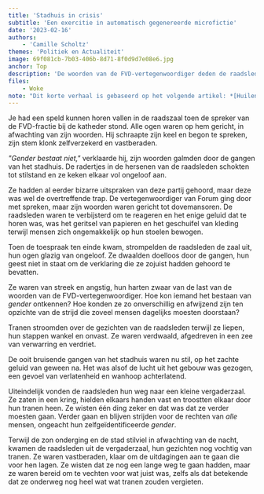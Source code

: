 ```yaml
---
title: 'Stadhuis in crisis'
subtitle: 'Een exercitie in automatisch gegenereerde microfictie'
date: '2023-02-16'
authors:
    - 'Camille Scholtz'
themes: 'Politiek en Actualiteit'
image: 69f081cb-7b03-406b-8d71-8f0d9d7e08e6.jpg
anchor: Top
description: 'De woorden van de FVD-vertegenwoordiger deden de raadsleden versteld staan. Lees hoe ze zich verloren en verward voelden, maar vastberaden bleven om te strijden voor genderrechten.'
files:
    - Woke
note: "Dit korte verhaal is gebaseerd op het volgende artikel: *[Huilende Arnhemse raadsleden verlaten zaal tijdens genderbetoog FvD'er](https://www.rtlnieuws.nl/nieuws/nederland/artikel/5366176/gender-lhbtiq-geslacht-forum-democratie-d66-groenlinks-partij)*."
---
```


Je had een speld kunnen horen vallen in de raadszaal toen de spreker van de FVD-fractie bij de katheder stond. Alle ogen waren op hem gericht, in afwachting van zijn woorden. Hij schraapte zijn keel en begon te spreken, zijn stem klonk zelfverzekerd en vastberaden.

*"Gender bestaat niet,"* verklaarde hij, zijn woorden galmden door de gangen van het stadhuis. De radertjes in de hersenen van de raadsleden schokten tot stilstand en ze keken elkaar vol ongeloof aan.

Ze hadden al eerder bizarre uitspraken van deze partij gehoord, maar deze was wel de overtreffende trap. De vertegenwoordiger van Forum ging door met spreken, maar zijn woorden waren gericht tot dovemansoren. De raadsleden waren te verbijsterd om te reageren en het enige geluid dat te horen was, was het geritsel van papieren en het geschuifel van kleding terwijl mensen zich ongemakkelijk op hun stoelen bewogen.

Toen de toespraak ten einde kwam, strompelden de raadsleden de zaal uit, hun ogen glazig van ongeloof. Ze dwaalden doelloos door de gangen, hun geest niet in staat om de verklaring die ze zojuist hadden gehoord te bevatten.

Ze waren van streek en angstig, hun harten zwaar van de last van de woorden van de FVD-vertegenwoordiger. Hoe kon iemand het bestaan van *gender* ontkennen? Hoe konden ze zo onverschillig en afwijzend zijn ten opzichte van de strijd die zoveel mensen dagelijks moesten doorstaan?

Tranen stroomden over de gezichten van de raadsleden terwijl ze liepen, hun stappen wankel en onvast. Ze waren verdwaald, afgedreven in een zee van verwarring en verdriet.

De ooit bruisende gangen van het stadhuis waren nu stil, op het zachte geluid van geween na. Het was alsof de lucht uit het gebouw was gezogen, een gevoel van verlatenheid en wanhoop achterlatend.

Uiteindelijk vonden de raadsleden hun weg naar een kleine vergaderzaal. Ze zaten in een kring, hielden elkaars handen vast en troostten elkaar door hun tranen heen. Ze wisten één ding zeker en dat was dat ze verder moesten gaan. Verder gaan en blijven strijden voor de rechten van *alle* mensen, ongeacht hun zelfgeïdentificeerde *gender*.

Terwijl de zon onderging en de stad stilviel in afwachting van de nacht, kwamen de raadsleden uit de vergaderzaal, hun gezichten nog vochtig van tranen. Ze waren vastberaden, klaar om de uitdagingen aan te gaan die voor hen lagen. Ze wisten dat ze nog een lange weg te gaan hadden, maar ze waren bereid om te vechten voor wat juist was, zelfs als dat betekende dat ze onderweg nog heel wat wat tranen zouden vergieten.
